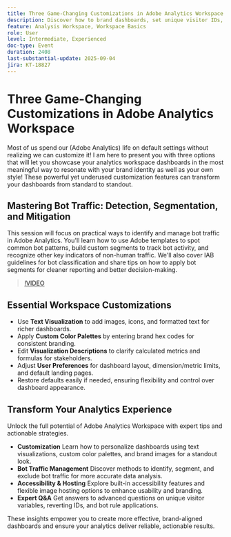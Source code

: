 ```yaml
---
title: Three Game-Changing Customizations in Adobe Analytics Workspace
description: Discover how to brand dashboards, set unique visitor IDs, and combat bot traffic in Adobe Analytics with insights from Champions Isha Gupta & Deb William.
feature: Analysis Workspace, Workspace Basics
role: User
level: Intermediate, Experienced
doc-type: Event
duration: 2408
last-substantial-update: 2025-09-04
jira: KT-18827
---
```


# Three Game-Changing Customizations in Adobe Analytics Workspace

Most of us spend our (Adobe Analytics) life on default settings without realizing we can customize it! I am here to present you with three options that will let you showcase your analytics workspace dashboards in the most meaningful way to resonate with your brand identity as well as your own style! These powerful yet underused customization features can transform your dashboards from standard to standout.

## Mastering Bot Traffic: Detection, Segmentation, and Mitigation

This session will focus on practical ways to identify and manage bot traffic in Adobe Analytics. You'll learn how to use Adobe templates to spot common bot patterns, build custom segments to track bot activity, and recognize other key indicators of non-human traffic. We'll also cover IAB guidelines for bot classification and share tips on how to apply bot segments for cleaner reporting and better decision-making.

>[!VIDEO](https://video.tv.adobe.com/v/3471123/?learn=on&enablevpops)

## Essential Workspace Customizations

* Use **Text Visualization** to add images, icons, and formatted text for richer dashboards.
* Apply **Custom Color Palettes** by entering brand hex codes for consistent branding.
* Edit **Visualization Descriptions** to clarify calculated metrics and formulas for stakeholders.
* Adjust **User Preferences** for dashboard layout, dimension/metric limits, and default landing pages.
* Restore defaults easily if needed, ensuring flexibility and control over dashboard appearance.

## Transform Your Analytics Experience

Unlock the full potential of Adobe Analytics Workspace with expert tips and actionable strategies.

* **Customization** Learn how to personalize dashboards using text visualizations, custom color palettes, and brand images for a standout look.
* **Bot Traffic Management** Discover methods to identify, segment, and exclude bot traffic for more accurate data analysis.
* **Accessibility & Hosting** Explore built-in accessibility features and flexible image hosting options to enhance usability and branding.
* **Expert Q&A** Get answers to advanced questions on unique visitor variables, reverting IDs, and bot rule applications.

These insights empower you to create more effective, brand-aligned dashboards and ensure your analytics deliver reliable, actionable results.
